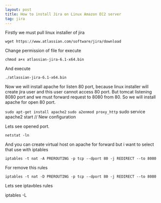 ```yaml
---
layout: post
title: How to install Jira on Linux Amazon EC2 server
tag: jira
---
```


Firstly we must pull linux installer of jira

`wget https://www.atlassian.com/software/jira/download`

Change permission of file for execute

`chmod a+x atlassian-jira-6.1-x64.bin`

And execute

`./atlassian-jira-6.1-x64.bin`

Now we will install apache for listen 80 port, because linux installer will create jira user and this user cannot access 80 port. But tomcat listening 8080 port and we must forward request to 8080 from 80. So we will install apache for open 80 port.

`sudo apt-get install apache2`
`sudo a2enmod proxy_http`
sudo service apache2 start // New configuration

Lets see opened port.

`netstat -ln`

And you can create virtual host on apache for forward but i want to select that use with iptables

`iptables -t nat -A PREROUTING -p tcp --dport 80 -j REDIRECT --to 8080`

For remove this rules

`iptables -t nat -D PREROUTING -p tcp --dport 80 -j REDIRECT --to 8080`

Lets see iptavbles rules

iptables -L